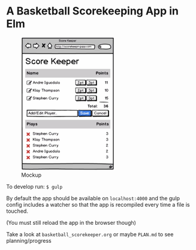# A Basketball Scorekeeping App in Elm

<figure> 
  <img src="./score_keeper.png" width="250">
  <figcaption>Mockup</figcaption>
</figure>

To develop run: `$ gulp`

By default the app should be available on `localhost:4000` and the gulp config includes a watcher so that the app is recompiled every time a file is touched.

(You must still reload the app in the browser though)

Take a look at `basketball_scorekeeper.org` or maybe `PLAN.md` to see planning/progress
